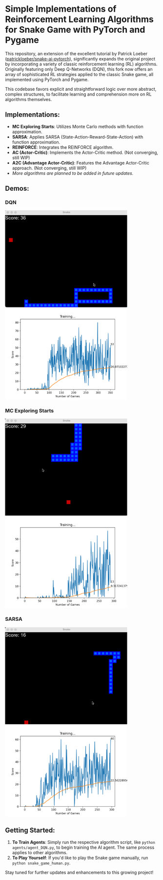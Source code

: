 # Simple Implementations of Reinforcement Learning Algorithms for Snake Game with PyTorch and Pygame

This repository, an extension of the excellent tutorial by Patrick Loeber ([patrickloeber/snake-ai-pytorch](https://github.com/patrickloeber/snake-ai-pytorch)), significantly expands the original project by incorporating a variety of classic reinforcement learning (RL) algorithms. Originally featuring only Deep Q-Networks (DQN), this fork now offers an array of sophisticated RL strategies applied to the classic Snake game, all implemented using PyTorch and Pygame.

This codebase favors explicit and straightforward logic over more abstract, complex structures, to facilitate learning and comprehension more on RL algorithms themselves.

## Implementations:
- **MC Exploring Starts**: Utilizes Monte Carlo methods with function approximation.
- **SARSA**: Applies SARSA (State-Action-Reward-State-Action) with function approximation.
- **REINFORCE**: Integrates the REINFORCE algorithm.
- **AC (Actor-Critic)**: Implements the Actor-Critic method. (Not converging, still WIP)
- **A2C (Advantage Actor-Critic)**: Features the Advantage Actor-Critic approach. (Not converging, still WIP)
- *More algorithms are planned to be added in future updates.*

## Demos:
### DQN
<p float="left">
  <img src="https://github.com/SihanChen46/pytorch-rl-algorithms-implementation-snake/blob/gifs/gifs/DQN.gif" width="400" />
  <img src="https://github.com/SihanChen46/pytorch-rl-algorithms-implementation-snake/blob/gifs/results/DQN.png" width="400" /> 
</p>

### MC Exploring Starts
<p float="left">
  <img src="https://github.com/SihanChen46/pytorch-rl-algorithms-implementation-snake/blob/gifs/gifs/MC_exploring_starts.gif" width="400" />
  <img src="https://github.com/SihanChen46/pytorch-rl-algorithms-implementation-snake/blob/gifs/results/MC_exploring_starts.png" width="400" /> 
</p>

### SARSA
<p float="left">
  <img src="https://github.com/SihanChen46/pytorch-rl-algorithms-implementation-snake/blob/gifs/gifs/SARSA.gif" width="400" />
  <img src="https://github.com/SihanChen46/pytorch-rl-algorithms-implementation-snake/blob/gifs/results/SARSA.png" width="400" /> 
</p>

## Getting Started:
1. **To Train Agents**: Simply run the respective algorithm script, like `python agents/agent_DQN.py`, to begin training the AI agent. The same process applies to other algorithms.
2. **To Play Yourself**: If you'd like to play the Snake game manually, run `python snake_game_human.py`.


Stay tuned for further updates and enhancements to this growing project!